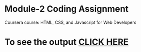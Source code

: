 # Module-2 Coding Assignment

Coursera course: HTML, CSS, and Javascript for Web Developers

# To see the output [CLICK HERE](https://ghbulut.github.io/index.module2.html)

